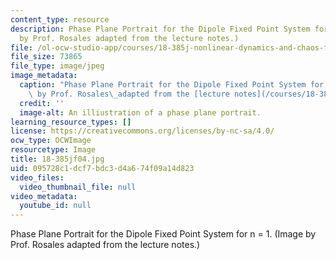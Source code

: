 ```yaml
---
content_type: resource
description: Phase Plane Portrait for the Dipole Fixed Point System for n = 1. (Image
  by Prof. Rosales adapted from the lecture notes.)
file: /ol-ocw-studio-app/courses/18-385j-nonlinear-dynamics-and-chaos-fall-2004/095728c1dcf7bdc3d4a674f09a14d823_18-385jf04.jpg
file_size: 73865
file_type: image/jpeg
image_metadata:
  caption: "Phase Plane Portrait for the Dipole Fixed Point System for n = 1. (Image\
    \ by Prof. Rosales\_adapted from the [lecture notes](/courses/18-385j-nonlinear-dynamics-and-chaos-fall-2004/pages/lecture-notes).)"
  credit: ''
  image-alt: An illiustration of a phase plane portrait.
learning_resource_types: []
license: https://creativecommons.org/licenses/by-nc-sa/4.0/
ocw_type: OCWImage
resourcetype: Image
title: 18-385jf04.jpg
uid: 095728c1-dcf7-bdc3-d4a6-74f09a14d823
video_files:
  video_thumbnail_file: null
video_metadata:
  youtube_id: null
---
```

Phase Plane Portrait for the Dipole Fixed Point System for n = 1. (Image by Prof. Rosales adapted from the lecture notes.)